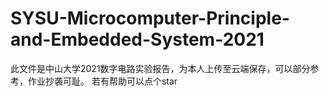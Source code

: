# SYSU-Microcomputer-Principle-and-Embedded-System-2021
此文件是中山大学2021数字电路实验报告，为本人上传至云端保存，可以部分参考，作业抄袭可耻。
若有帮助可以点个star
